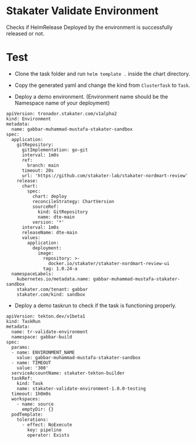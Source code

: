 # Stakater Validate Environment
Checks if HelmRelease Deployed by the environment is successfully released or not.

# Test
- Clone the task folder and run `helm template .` inside the chart directory.

- Copy the generated yaml and change the kind from `ClusterTask` to `Task`.

- Deploy a demo environment. (Environment name should be the Namespace name of your deployment)

```
apiVersion: tronador.stakater.com/v1alpha2
kind: Environment
metadata:
  name: gabbar-muhammad-mustafa-stakater-sandbox
spec:
  application:
    gitRepository:
      gitImplementation: go-git
      interval: 1m0s
      ref:
        branch: main
      timeout: 20s
      url: 'https://github.com/stakater-lab/stakater-nordmart-review'
    release:
      chart:
        spec:
          chart: deploy
          reconcileStrategy: ChartVersion
          sourceRef:
            kind: GitRepository
            name: dte-main
          version: '*'
      interval: 1m0s
      releaseName: dte-main
      values:
        application:
          deployment:
            image:
              repository: >-
                docker.io/stakater/stakater-nordmart-review-ui
              tag: 1.0.24-a
  namespaceLabels:
    kubernetes.io/metadata.name: gabbar-muhammad-mustafa-stakater-sandbox
    stakater.com/tenant: gabbar
    stakater.com/kind: sandbox
```

- Deploy a demo taskrun to check if the task is functioning properly.

```
apiVersion: tekton.dev/v1beta1
kind: TaskRun
metadata:
  name: tr-validate-environment
  namespace: gabbar-build
spec:
  params:
  - name: ENVIRONMENT_NAME
    value: gabbar-muhammad-mustafa-stakater-sandbox
  - name: TIMEOUT
    value: '300'
  serviceAccountName: stakater-tekton-builder
  taskRef:
    kind: Task
    name: stakater-validate-environment-1.0.0-testing
  timeout: 1h0m0s
  workspaces:
    - name: source
      emptyDir: {}
  podTemplate:
    tolerations:
      - effect: NoExecute
        key: pipeline
        operator: Exists
```
